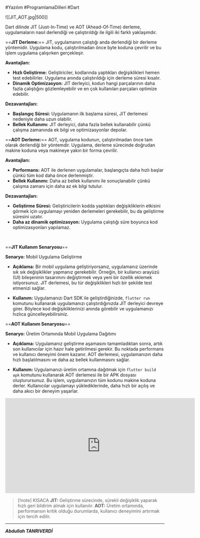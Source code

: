 #Yazılım #ProgramlamaDilleri #Dart 

![[JIT_AOT.jpg|500]]


Dart dilinde JIT (Just-In-Time) ve AOT (Ahead-Of-Time) derleme, uygulamaların nasıl derlendiği ve çalıştırıldığı ile ilgili iki farklı yaklaşımdır.

==**JIT Derleme:**== JIT, uygulamanın çalıştığı anda derlendiği bir derleme yöntemidir. Uygulama kodu, çalıştırılmadan önce byte koduna çevrilir ve bu işlem uygulama çalışırken gerçekleşir.

**Avantajları:**

- **Hızlı Geliştirme:** Geliştiriciler, kodlarında yaptıkları değişiklikleri hemen test edebilirler. Uygulama anında çalıştırıldığı için derleme süresi kısalır.
- **Dinamik Optimizasyon:** JIT derleyici, kodun hangi parçalarının daha fazla çalıştığını gözlemleyebilir ve en çok kullanılan parçaları optimize edebilir.
  

**Dezavantajları:**

- **Başlangıç Süresi:** Uygulamanın ilk başlama süresi, JIT derlemesi nedeniyle daha uzun olabilir.
- **Bellek Kullanımı:** JIT derleyici, daha fazla bellek kullanabilir çünkü çalışma zamanında ek bilgi ve optimizasyonlar depolar.
  
==**AOT Derleme:**== AOT, uygulama kodunun, çalıştırılmadan önce tam olarak derlendiği bir yöntemdir. Uygulama, derleme sürecinde doğrudan makine koduna veya makineye yakın bir forma çevrilir.

**Avantajları:**

- **Performans:** AOT ile derlenen uygulamalar, başlangıçta daha hızlı başlar çünkü tüm kod daha önce derlenmiştir.
- **Bellek Kullanımı:** Daha az bellek kullanımı ile sonuçlanabilir çünkü çalışma zamanı için daha az ek bilgi tutulur.


**Dezavantajları:**

- **Geliştirme Süresi:** Geliştiricilerin kodda yaptıkları değişikliklerin etkisini görmek için uygulamayı yeniden derlemeleri gerekebilir, bu da geliştirme süresini uzatır.
- **Daha az dinamik optimizasyon:** Uygulama çalıştığı süre boyunca kod optimizasyonları yapılamaz.

<br>

==**JIT Kullanım Senaryosu**==

**Senaryo:** Mobil Uygulama Geliştirme

- **Açıklama:** Bir mobil uygulama geliştiriyorsanız, uygulamanız üzerinde sık sık değişiklikler yapmanız gerekebilir. Örneğin, bir kullanıcı arayüzü (UI) bileşeninin tasarımını değiştirmek veya yeni bir özellik eklemek istiyorsunuz. JIT derlemesi, bu tür değişiklikleri hızlı bir şekilde test etmenizi sağlar.
    
- **Kullanım:** Uygulamanızı Dart SDK ile geliştirdiğinizde, `flutter run` komutunu kullanarak uygulamanızı çalıştırdığınızda JIT derleyici devreye girer. Böylece kod değişikliklerinizi anında görebilir ve uygulamanızı hızlıca güncelleyebilirsiniz.
    

==**AOT Kullanım Senaryosu**==

**Senaryo:** Üretim Ortamında Mobil Uygulama Dağıtımı

- **Açıklama:** Uygulamanız geliştirme aşamasını tamamladıktan sonra, artık son kullanıcılar için hazır hale getirilmesi gerekir. Bu noktada performans ve kullanıcı deneyimi önem kazanır. AOT derlemesi, uygulamanızın daha hızlı başlatılmasını ve daha az bellek kullanmasını sağlar.
    
- **Kullanım:** Uygulamanızı üretim ortamına dağıtmak için `flutter build apk` komutunu kullanarak AOT derlemesi ile bir APK dosyası oluşturursunuz. Bu işlem, uygulamanızın tüm kodunu makine koduna derler. Kullanıcılar uygulamayı yüklediklerinde, daha hızlı bir açılış ve daha akıcı bir deneyim yaşarlar.
  

<iframe width="600" height="300" src="https://www.youtube.com/embed/DwRwtI29GwM" frameborder="0" allowfullscreen></iframe>


> [!note] KISACA
> **JIT:** Geliştirme sürecinde, sürekli değişiklik yaparak hızlı geri bildirim almak için kullanılır.
> **AOT:** Üretim ortamında, performansın kritik olduğu durumlarda, kullanıcı deneyimini artırmak için tercih edilir.

***
***Abdullah TANRIVERDİ***
